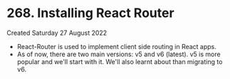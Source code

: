 # 268. Installing React Router
Created Saturday 27 August 2022

- React-Router is used to implement client side routing in React apps.
- As of now, there are two main versions: v5 and v6 (latest). v5 is more popular and we'll start with it. We'll also learnt about than migrating to v6.